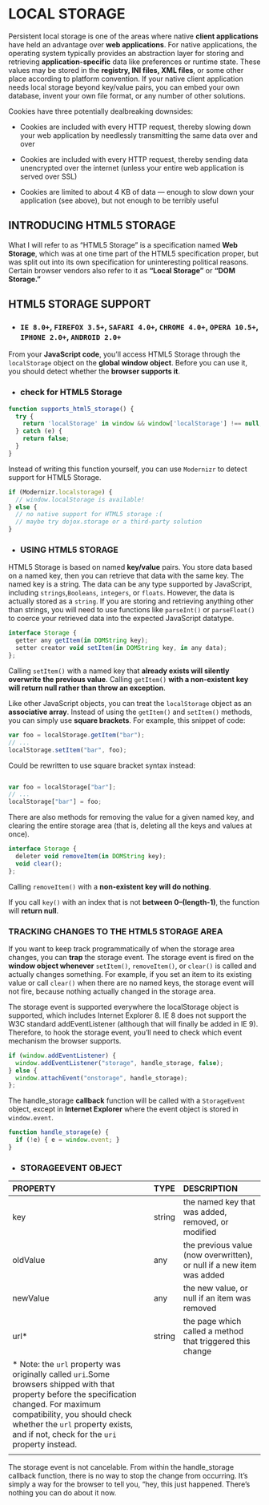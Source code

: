 # LOCAL STORAGE

Persistent local storage is one of the areas where native **client applications** have held an advantage over **web applications**. For native applications, the operating system typically provides an abstraction layer for storing and retrieving **application-specific** data like preferences or runtime state. These values may be stored in the **registry, INI files, XML files**, or some other place according to platform convention. If your native client application needs local storage beyond key/value pairs, you can embed your own database, invent your own file format, or any number of other solutions.

Cookies  have three potentially dealbreaking downsides:

- Cookies are included with every HTTP request, thereby slowing down your web application by needlessly transmitting the same data over and over

- Cookies are included with every HTTP request, thereby sending data unencrypted over the internet (unless your entire web application is served over SSL)

- Cookies are limited to about 4 KB of data — enough to slow down your application (see above), but not enough to be terribly useful

## INTRODUCING HTML5 STORAGE

What I will refer to as “HTML5 Storage” is a specification named **Web Storage**, which was at one time part of the HTML5 specification proper, but was split out into its own specification for uninteresting political reasons. Certain browser vendors also refer to it as **“Local Storage”** or **“DOM Storage.”**

## HTML5 STORAGE SUPPORT

- ### `IE 8.0+`, `FIREFOX 3.5+`, `SAFARI 4.0+`, `CHROME 4.0+`, `OPERA 10.5+`, `IPHONE 2.0+`, `ANDROID 2.0+`

From your **JavaScript code**, you’ll access HTML5 Storage through the `localStorage` object on the **global window object**. Before you can use it, you should detect whether the **browser supports it**.

- ### check for HTML5 Storage

```js
function supports_html5_storage() {
  try {
    return 'localStorage' in window && window['localStorage'] !== null;
  } catch (e) {
    return false;
  }
}
```

Instead of writing this function yourself, you can use `Modernizr` to detect support for HTML5 Storage.

```js
if (Modernizr.localstorage) {
  // window.localStorage is available!
} else {
  // no native support for HTML5 storage :(
  // maybe try dojox.storage or a third-party solution
}
```

- ### USING HTML5 STORAGE

HTML5 Storage is based on named **key/value** pairs. You store data based on a named key, then you can retrieve that data with the same key. The named key is a string. The data can be any type supported by JavaScript, including `strings`,`Booleans`, `integers`, or `floats`. However, the data is actually stored as a `string`. If you are storing and retrieving anything other than strings, you will need to use functions like `parseInt()` or `parseFloat()` to coerce your retrieved data into the expected JavaScript datatype.

```js
interface Storage {
  getter any getItem(in DOMString key);
  setter creator void setItem(in DOMString key, in any data);
};
```

Calling `setItem()` with a named key that **already exists will silently overwrite the previous value**. Calling `getItem()` **with a non-existent key will return null rather than throw an exception**.

Like other JavaScript objects, you can treat the `localStorage` object as an **associative array**. Instead of using the `getItem()` and `setItem()` methods, you can simply use **square brackets**. For example, this snippet of code:

```js
var foo = localStorage.getItem("bar");
// ...
localStorage.setItem("bar", foo);
```

Could be rewritten to use square bracket syntax instead:

```js

var foo = localStorage["bar"];
// ...
localStorage["bar"] = foo;
```

There are also methods for removing the value for a given named key, and clearing the entire storage area (that is, deleting all the keys and values at once).

```js
interface Storage {
  deleter void removeItem(in DOMString key);
  void clear();
};
```

Calling `removeItem()` with a **non-existent key will do nothing**.

If you call `key()` with an index that is not **between 0–(length-1)**, the function will **return null**.

### TRACKING CHANGES TO THE HTML5 STORAGE AREA

If you want to keep track programmatically of when the storage area changes, you can **trap** the storage event. The storage event is fired on the **window object whenever** `setItem()`, `removeItem()`, or `clear()` is called and actually changes something. For example, if you set an item to its existing value or call `clear()` when there are no named keys, the storage event will not fire, because nothing actually changed in the storage area.

The storage event is supported everywhere the localStorage object is supported, which includes Internet Explorer 8. IE 8 does not support the W3C standard addEventListener (although that will finally be added in IE 9). Therefore, to hook the storage event, you’ll need to check which event mechanism the browser supports. 

```js
if (window.addEventListener) {
  window.addEventListener("storage", handle_storage, false);
} else {
  window.attachEvent("onstorage", handle_storage);
};
```

The handle_storage **callback** function will be called with a `StorageEvent` object, except in **Internet Explorer** where the event object is stored in `window.event`.

```js
function handle_storage(e) {
  if (!e) { e = window.event; }
}
```

- ### STORAGEEVENT OBJECT

| PROPERTY |  TYPE |                           DESCRIPTION                                  |
|:-------- | :---- |:-----------------------------------------------------------------------|
| key      | string| the named key that was added, removed, or modified                     |
| oldValue | any   | the previous value (now overwritten), or null if a new item was added  |
| newValue | any   | the new value, or null if an item was removed                          |
| url*     | string| the page which called a method that triggered this change              |
|* Note: the `url` property was originally called `uri`.Some browsers shipped with that property before the specification changed. For maximum compatibility, you should check whether the `url` property exists, and if not, check for the `uri` property instead. |  |  |
| | |

The storage event is not cancelable. From within the handle_storage callback function, there is no way to stop the change from occurring. It’s simply a way for the browser to tell you, “hey, this just happened. There’s nothing you can do about it now.
